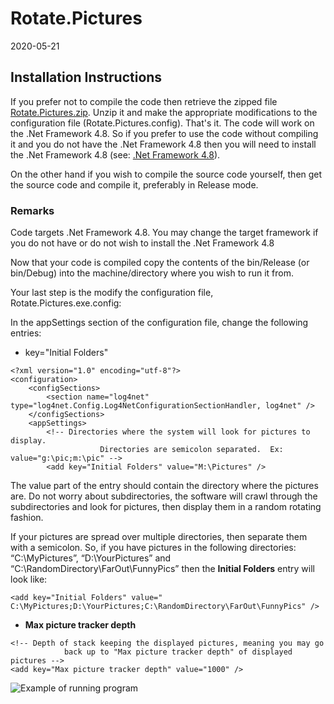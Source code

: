 # Rotate.Pictures
2020-05-21

## Installation Instructions
If you prefer not to compile the code then retrieve the zipped file [Rotate.Pictures.zip](https://github.com/avifarah/RotatePictures/commit/97244916585071e4207366c8cee07f00a46a34f8).  Unzip it and make the appropriate modifications to the configuration file (Rotate.Pictures.config).  That's it.  The code will work on the .Net Framework 4.8.  So if you prefer to use the code without compiling it and you do not have the .Net Framework 4.8 then you will need to install the .Net Framework 4.8 (see: [.Net Framework 4.8](https://dotnet.microsoft.com/download/dotnet-framework/net48)).

On the other hand if you wish to compile the source code yourself, then get the source code and compile it, preferably in Release mode.

### Remarks
Code targets .Net Framework 4.8.  You may change the target framework if you do not have or do not wish to install the .Net Framework 4.8

Now that your code is compiled copy the contents of the bin/Release (or bin/Debug) into the machine/directory where you wish to run it from.

Your last step is the modify the configuration file, Rotate.Pictures.exe.config:

In the appSettings section of the configuration file, change the following entries:
- key="Initial Folders"
```
<?xml version="1.0" encoding="utf-8"?>
<configuration>
	<configSections>
		<section name="log4net" type="log4net.Config.Log4NetConfigurationSectionHandler, log4net" />
	</configSections>
	<appSettings>
		<!-- Directories where the system will look for pictures to display.
					Directories are semicolon separated.  Ex: value="g:\pic;m:\pic" -->
		<add key="Initial Folders" value="M:\Pictures" />
```

The value part of the entry should contain the directory where the pictures are.  Do not worry about subdirectories, the software will crawl through the subdirectories and look for pictures, then display them in a random rotating fashion.

If your pictures are spread over multiple directories, then separate them with a semicolon.  So, if you have pictures in the following directories: “C:\MyPictures”, “D:\YourPictures” and “C:\RandomDirectory\FarOut\FunnyPics” then the **Initial Folders** entry will look like:

```<add key="Initial Folders" value=" C:\MyPictures;D:\YourPictures;C:\RandomDirectory\FarOut\FunnyPics" />```

- **Max picture tracker depth**

```
<!-- Depth of stack keeping the displayed pictures, meaning you may go 
			back up to "Max picture tracker depth" of displayed pictures -->
<add key="Max picture tracker depth" value="1000" />
```

![Example of running program](https://github.com/avifarah/RotatePictures/blob/master/Annotation%202020-05-21%20003603.png)
